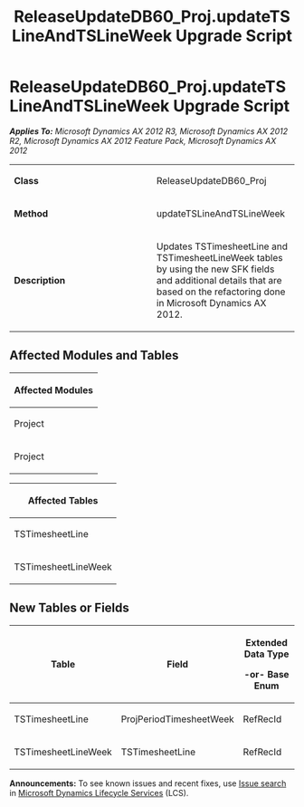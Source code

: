 ﻿---
title: ReleaseUpdateDB60_Proj.updateTSLineAndTSLineWeek Upgrade Script
TOCTitle: ReleaseUpdateDB60_Proj.updateTSLineAndTSLineWeek Upgrade Script
ms:assetid: 1a035702-d462-366f-fd79-dce1ec3112ad
ms:mtpsurl: https://msdn.microsoft.com/en-us/library/JJ718640(v=AX.60)
ms:contentKeyID: 49706922
ms.date: 05/18/2015
mtps_version: v=AX.60
---

# ReleaseUpdateDB60\_Proj.updateTSLineAndTSLineWeek Upgrade Script 


_**Applies To:** Microsoft Dynamics AX 2012 R3, Microsoft Dynamics AX 2012 R2, Microsoft Dynamics AX 2012 Feature Pack, Microsoft Dynamics AX 2012_

<table>
<colgroup>
<col style="width: 50%" />
<col style="width: 50%" />
</colgroup>
<tbody>
<tr class="odd">
<td><p><strong>Class</strong></p></td>
<td><p>ReleaseUpdateDB60_Proj</p></td>
</tr>
<tr class="even">
<td><p><strong>Method</strong></p></td>
<td><p>updateTSLineAndTSLineWeek</p></td>
</tr>
<tr class="odd">
<td><p><strong>Description</strong></p></td>
<td><p>Updates TSTimesheetLine and TSTimesheetLineWeek tables by using the new SFK fields and additional details that are based on the refactoring done in Microsoft Dynamics AX 2012.</p></td>
</tr>
</tbody>
</table>


## Affected Modules and Tables

<table>
<colgroup>
<col style="width: 100%" />
</colgroup>
<thead>
<tr class="header">
<th><p>Affected Modules</p></th>
</tr>
</thead>
<tbody>
<tr class="odd">
<td><p>Project</p></td>
</tr>
<tr class="even">
<td><p>Project</p></td>
</tr>
</tbody>
</table>


<table>
<colgroup>
<col style="width: 100%" />
</colgroup>
<thead>
<tr class="header">
<th><p>Affected Tables</p></th>
</tr>
</thead>
<tbody>
<tr class="odd">
<td><p>TSTimesheetLine</p></td>
</tr>
<tr class="even">
<td><p>TSTimesheetLineWeek</p></td>
</tr>
</tbody>
</table>


## New Tables or Fields

<table>
<colgroup>
<col style="width: 33%" />
<col style="width: 33%" />
<col style="width: 33%" />
</colgroup>
<thead>
<tr class="header">
<th><p>Table</p></th>
<th><p>Field</p></th>
<th><p>Extended Data Type</p>
<p>-or- Base Enum</p></th>
</tr>
</thead>
<tbody>
<tr class="odd">
<td><p>TSTimesheetLine</p></td>
<td><p>ProjPeriodTimesheetWeek</p></td>
<td><p>RefRecId</p></td>
</tr>
<tr class="even">
<td><p>TSTimesheetLineWeek</p></td>
<td><p>TSTimesheetLine</p></td>
<td><p>RefRecId</p></td>
</tr>
</tbody>
</table>

  
**Announcements:** To see known issues and recent fixes, use [Issue search](http://go.microsoft.com/fwlink/?linkid=389258) in [Microsoft Dynamics Lifecycle Services](http://go.microsoft.com/fwlink/?linkid=306505) (LCS).

